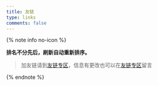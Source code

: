 ```yaml
---
title: 友链
type: links
comments: false
---
```


{% note info no-icon %}

**排名不分先后，刷新自动重新排序。**

> 加友链请到[友链专区](/guestbook/links)，信息有更改也可以在[友链专区](/guestbook/links)留言

{% endnote %}

<link rel="stylesheet" href="/css/link.css">
<div><div class="links-content"><div class="link-navigation" id="links1"></div></div></div>
